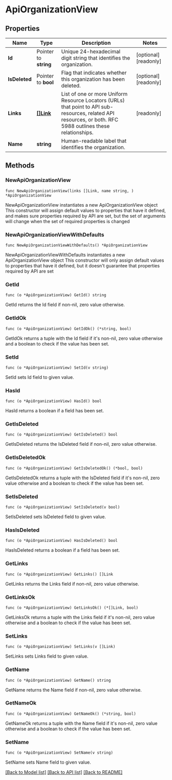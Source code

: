 # ApiOrganizationView

## Properties

Name | Type | Description | Notes
------------ | ------------- | ------------- | -------------
**Id** | Pointer to **string** | Unique 24-hexadecimal digit string that identifies the organization. | [optional] [readonly] 
**IsDeleted** | Pointer to **bool** | Flag that indicates whether this organization has been deleted. | [optional] [readonly] 
**Links** | [**[]Link**](Link.md) | List of one or more Uniform Resource Locators (URLs) that point to API sub-resources, related API resources, or both. RFC 5988 outlines these relationships. | [readonly] 
**Name** | **string** | Human-readable label that identifies the organization. | 

## Methods

### NewApiOrganizationView

`func NewApiOrganizationView(links []Link, name string, ) *ApiOrganizationView`

NewApiOrganizationView instantiates a new ApiOrganizationView object
This constructor will assign default values to properties that have it defined,
and makes sure properties required by API are set, but the set of arguments
will change when the set of required properties is changed

### NewApiOrganizationViewWithDefaults

`func NewApiOrganizationViewWithDefaults() *ApiOrganizationView`

NewApiOrganizationViewWithDefaults instantiates a new ApiOrganizationView object
This constructor will only assign default values to properties that have it defined,
but it doesn't guarantee that properties required by API are set

### GetId

`func (o *ApiOrganizationView) GetId() string`

GetId returns the Id field if non-nil, zero value otherwise.

### GetIdOk

`func (o *ApiOrganizationView) GetIdOk() (*string, bool)`

GetIdOk returns a tuple with the Id field if it's non-nil, zero value otherwise
and a boolean to check if the value has been set.

### SetId

`func (o *ApiOrganizationView) SetId(v string)`

SetId sets Id field to given value.

### HasId

`func (o *ApiOrganizationView) HasId() bool`

HasId returns a boolean if a field has been set.

### GetIsDeleted

`func (o *ApiOrganizationView) GetIsDeleted() bool`

GetIsDeleted returns the IsDeleted field if non-nil, zero value otherwise.

### GetIsDeletedOk

`func (o *ApiOrganizationView) GetIsDeletedOk() (*bool, bool)`

GetIsDeletedOk returns a tuple with the IsDeleted field if it's non-nil, zero value otherwise
and a boolean to check if the value has been set.

### SetIsDeleted

`func (o *ApiOrganizationView) SetIsDeleted(v bool)`

SetIsDeleted sets IsDeleted field to given value.

### HasIsDeleted

`func (o *ApiOrganizationView) HasIsDeleted() bool`

HasIsDeleted returns a boolean if a field has been set.

### GetLinks

`func (o *ApiOrganizationView) GetLinks() []Link`

GetLinks returns the Links field if non-nil, zero value otherwise.

### GetLinksOk

`func (o *ApiOrganizationView) GetLinksOk() (*[]Link, bool)`

GetLinksOk returns a tuple with the Links field if it's non-nil, zero value otherwise
and a boolean to check if the value has been set.

### SetLinks

`func (o *ApiOrganizationView) SetLinks(v []Link)`

SetLinks sets Links field to given value.


### GetName

`func (o *ApiOrganizationView) GetName() string`

GetName returns the Name field if non-nil, zero value otherwise.

### GetNameOk

`func (o *ApiOrganizationView) GetNameOk() (*string, bool)`

GetNameOk returns a tuple with the Name field if it's non-nil, zero value otherwise
and a boolean to check if the value has been set.

### SetName

`func (o *ApiOrganizationView) SetName(v string)`

SetName sets Name field to given value.



[[Back to Model list]](../README.md#documentation-for-models) [[Back to API list]](../README.md#documentation-for-api-endpoints) [[Back to README]](../README.md)



